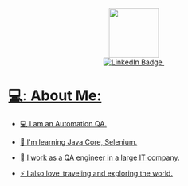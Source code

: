 <div id="header" align="center">
  <img src="https://media.giphy.com/media/cmCEsJZHYBPels360q/giphy.gif" width="100"/>
</div>

<div id="badges" align="center">
  <a href="https://www.linkedin.com/in/alina-zharkevich-759b5b215">
    <img src="https://img.shields.io/badge/LinkedIn-blue?style=for-the-badge&logo=linkedin&logoColor=white" alt="LinkedIn Badge"/>
  <img src="https://komarev.com/ghpvc/?username=alinasafina22&style=flat-square&color=blue" alt=""/>
</div>


  
<h1>💻: About Me:</h1>

- :computer: I am an Automation QA.

- :telescope: I'm learning Java Core, Selenium.

- :seedling: I work as a QA engineer in a large IT company.

- :zap: I also love  traveling and exploring the world.


